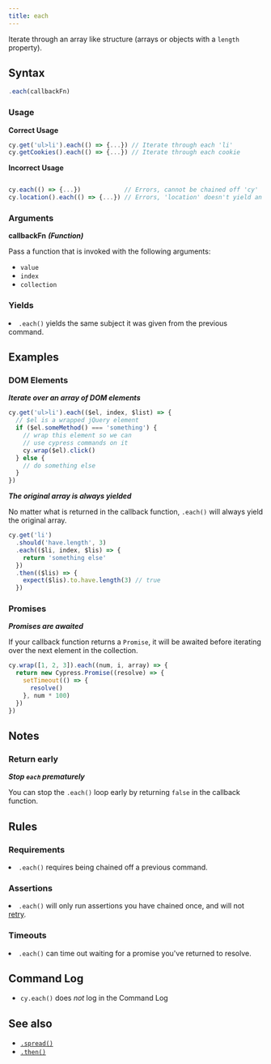 ```yaml
---
title: each
---
```


Iterate through an array like structure (arrays or objects with a `length`
property).

## Syntax

```javascript
.each(callbackFn)
```

### Usage

**<Icon name="check-circle" color="green"/> Correct Usage**

```javascript
cy.get('ul>li').each(() => {...}) // Iterate through each 'li'
cy.getCookies().each(() => {...}) // Iterate through each cookie
```

**<Icon name="exclamation-triangle" color="red"/> Incorrect Usage**

```javascript

cy.each(() => {...})            // Errors, cannot be chained off 'cy'
cy.location().each(() => {...}) // Errors, 'location' doesn't yield an array
```

### Arguments

**<Icon name="angle-right"/> callbackFn** **_(Function)_**

Pass a function that is invoked with the following arguments:

- `value`
- `index`
- `collection`

### Yields [<Icon name="question-circle"/>](/guides/core-concepts/introduction-to-cypress#Subject-Management)

<List><li>`.each()` yields the same subject it was given from the previous
command.</li></List>

## Examples

### DOM Elements

**_Iterate over an array of DOM elements_**

```javascript
cy.get('ul>li').each(($el, index, $list) => {
  // $el is a wrapped jQuery element
  if ($el.someMethod() === 'something') {
    // wrap this element so we can
    // use cypress commands on it
    cy.wrap($el).click()
  } else {
    // do something else
  }
})
```

**_The original array is always yielded_**

No matter what is returned in the callback function, `.each()` will always yield
the original array.

```javascript
cy.get('li')
  .should('have.length', 3)
  .each(($li, index, $lis) => {
    return 'something else'
  })
  .then(($lis) => {
    expect($lis).to.have.length(3) // true
  })
```

### Promises

**_Promises are awaited_**

If your callback function returns a `Promise`, it will be awaited before
iterating over the next element in the collection.

```javascript
cy.wrap([1, 2, 3]).each((num, i, array) => {
  return new Cypress.Promise((resolve) => {
    setTimeout(() => {
      resolve()
    }, num * 100)
  })
})
```

## Notes

### Return early

**_Stop `each` prematurely_**

You can stop the `.each()` loop early by returning `false` in the callback
function.

## Rules

### Requirements [<Icon name="question-circle"/>](/guides/core-concepts/introduction-to-cypress#Chains-of-Commands)

<List><li>`.each()` requires being chained off a previous command.</li></List>

### Assertions [<Icon name="question-circle"/>](/guides/core-concepts/introduction-to-cypress#Assertions)

<List><li>`.each()` will only run assertions you have chained once, and will not
[retry](/guides/core-concepts/retry-ability).</li></List>

### Timeouts [<Icon name="question-circle"/>](/guides/core-concepts/introduction-to-cypress#Timeouts)

<List><li>`.each()` can time out waiting for a promise you've returned to
resolve.</li></List>

## Command Log

- `cy.each()` does _not_ log in the Command Log

## See also

- [`.spread()`](/api/commands/spread)
- [`.then()`](/api/commands/then)
